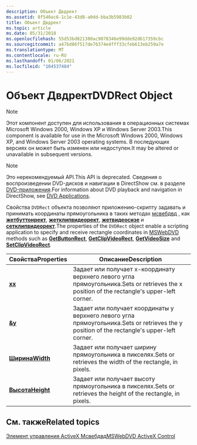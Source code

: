 ```yaml
---
description: Объект Двдрект
ms.assetid: 8f540ac6-1c1e-43d8-a0dd-bba3b5983b02
title: Объект Двдрект
ms.topic: article
ms.date: 05/31/2018
ms.openlocfilehash: 55d53bd821380ac9078346e99dde92d617359cbc
ms.sourcegitcommit: a47bd86f517de76374e4fff33cfeb613eb259a7e
ms.translationtype: MT
ms.contentlocale: ru-RU
ms.lasthandoff: 01/06/2021
ms.locfileid: "104537484"
---
```

# <a name="dvdrect-object"></a><span data-ttu-id="81bd8-103">Объект Двдрект</span><span class="sxs-lookup"><span data-stu-id="81bd8-103">DVDRect Object</span></span>

> [!Note]  
> <span data-ttu-id="81bd8-104">Этот компонент доступен для использования в операционных системах Microsoft Windows 2000, Windows XP и Windows Server 2003.</span><span class="sxs-lookup"><span data-stu-id="81bd8-104">This component is available for use in the Microsoft Windows 2000, Windows XP, and Windows Server 2003 operating systems.</span></span> <span data-ttu-id="81bd8-105">В последующих версиях он может быть изменен или недоступен.</span><span class="sxs-lookup"><span data-stu-id="81bd8-105">It may be altered or unavailable in subsequent versions.</span></span>

 

> [!Note]  
> <span data-ttu-id="81bd8-106">Это нерекомендуемый API.</span><span class="sxs-lookup"><span data-stu-id="81bd8-106">This API is deprecated.</span></span> <span data-ttu-id="81bd8-107">Сведения о воспроизведении DVD-дисков и навигации в DirectShow см. в разделе [DVD-приложения](dvd-applications.md).</span><span class="sxs-lookup"><span data-stu-id="81bd8-107">For information about DVD playback and navigation in DirectShow, see [DVD Applications](dvd-applications.md).</span></span>

 

<span data-ttu-id="81bd8-108">Свойства `DVDRect` объекта позволяют приложению-скрипту задавать и принимать координаты прямоугольника в таких методах [мсвебдвд](mswebdvd-object.md) , как [**жетбуттонрект**](getbuttonrect-method.md), [**жетклипвидеорект**](getclipvideorect-method.md), [**жетвидеосизе**](getvideosize-method.md) и [**сетклипвидеорект**](setclipvideorect-method.md).</span><span class="sxs-lookup"><span data-stu-id="81bd8-108">The properties of the `DVDRect` object enable a scripting application to specify and receive rectangle coordinates in [MSWebDVD](mswebdvd-object.md) methods such as [**GetButtonRect**](getbuttonrect-method.md), [**GetClipVideoRect**](getclipvideorect-method.md), [**GetVideoSize**](getvideosize-method.md) and [**SetClipVideoRect**](setclipvideorect-method.md).</span></span>



| <span data-ttu-id="81bd8-109">Свойства</span><span class="sxs-lookup"><span data-stu-id="81bd8-109">Properties</span></span>                        | <span data-ttu-id="81bd8-110">Описание</span><span class="sxs-lookup"><span data-stu-id="81bd8-110">Description</span></span>                                                            |
|-----------------------------------|------------------------------------------------------------------------|
| [<span data-ttu-id="81bd8-111">**x**</span><span class="sxs-lookup"><span data-stu-id="81bd8-111">**x**</span></span>](x-property.md)           | <span data-ttu-id="81bd8-112">Задает или получает x-координату верхнего левого угла прямоугольника.</span><span class="sxs-lookup"><span data-stu-id="81bd8-112">Sets or retrieves the x position of the rectangle's upper-left corner.</span></span> |
| [<span data-ttu-id="81bd8-113">**&**</span><span class="sxs-lookup"><span data-stu-id="81bd8-113">**y**</span></span>](y-property.md)           | <span data-ttu-id="81bd8-114">Задает или получает координаты y верхнего левого угла прямоугольника.</span><span class="sxs-lookup"><span data-stu-id="81bd8-114">Sets or retrieves the y position of the rectangle's upper-left corner.</span></span> |
| [<span data-ttu-id="81bd8-115">**Ширина**</span><span class="sxs-lookup"><span data-stu-id="81bd8-115">**Width**</span></span>](width-property.md)   | <span data-ttu-id="81bd8-116">Задает или получает ширину прямоугольника в пикселях.</span><span class="sxs-lookup"><span data-stu-id="81bd8-116">Sets or retrieves the width of the rectangle, in pixels.</span></span>               |
| [<span data-ttu-id="81bd8-117">**Высота**</span><span class="sxs-lookup"><span data-stu-id="81bd8-117">**Height**</span></span>](height-property.md) | <span data-ttu-id="81bd8-118">Задает или получает высоту прямоугольника в пикселях.</span><span class="sxs-lookup"><span data-stu-id="81bd8-118">Sets or retrieves the height of the rectangle, in pixels.</span></span>              |



 

## <a name="related-topics"></a><span data-ttu-id="81bd8-119">См. также</span><span class="sxs-lookup"><span data-stu-id="81bd8-119">Related topics</span></span>

<dl> <dt>

[<span data-ttu-id="81bd8-120">Элемент управления ActiveX Мсвебдвд</span><span class="sxs-lookup"><span data-stu-id="81bd8-120">MSWebDVD ActiveX Control</span></span>](mswebdvd-activex-control.md)
</dt> </dl>

 

 



